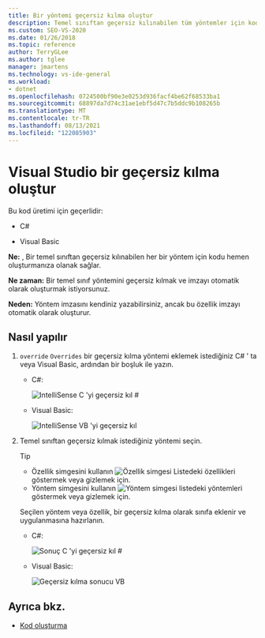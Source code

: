```yaml
---
title: Bir yöntemi geçersiz kılma oluştur
description: Temel sınıftan geçersiz kılınabilen tüm yöntemler için kodu hemen oluşturmayı öğrenin.
ms.custom: SEO-VS-2020
ms.date: 01/26/2018
ms.topic: reference
author: TerryGLee
ms.author: tglee
manager: jmartens
ms.technology: vs-ide-general
ms.workload:
- dotnet
ms.openlocfilehash: 0724500bf90e3e0253d936facf4be62f68533ba1
ms.sourcegitcommit: 68897da7d74c31ae1ebf5d47c7b5ddc9b108265b
ms.translationtype: MT
ms.contentlocale: tr-TR
ms.lasthandoff: 08/13/2021
ms.locfileid: "122085903"
---
```

# <a name="generate-an-override-in-visual-studio"></a>Visual Studio bir geçersiz kılma oluştur

Bu kod üretimi için geçerlidir:

- C#

- Visual Basic

**Ne:** , Bir temel sınıftan geçersiz kılınabilen her bir yöntem için kodu hemen oluşturmanıza olanak sağlar.

**Ne zaman:** Bir temel sınıf yöntemini geçersiz kılmak ve imzayı otomatik olarak oluşturmak istiyorsunuz.

**Neden:** Yöntem imzasını kendiniz yazabilirsiniz, ancak bu özellik imzayı otomatik olarak oluşturur.

## <a name="how-to"></a>Nasıl yapılır

1. `override` `Overrides` bir geçersiz kılma yöntemi eklemek istediğiniz C# ' ta veya Visual Basic, ardından bir boşluk ile yazın.

   - C#:

      ![IntelliSense C 'yi geçersiz kıl #](media/override-intellisense-cs.png)

   - Visual Basic:

      ![IntelliSense VB 'yi geçersiz kıl](media/override-intellisense-vb.png)

2. Temel sınıftan geçersiz kılmak istediğiniz yöntemi seçin.

   > [!TIP]
   > - Özellik simgesini kullanın ![Özellik simgesi](media/override-property-cs.png) Listedeki özellikleri göstermek veya gizlemek için.
   > - Yöntem simgesini kullanın ![Yöntem simgesi](media/override-method-cs.png) listedeki yöntemleri göstermek veya gizlemek için.

   Seçilen yöntem veya özellik, bir geçersiz kılma olarak sınıfa eklenir ve uygulanmasına hazırlanın.

   - C#:

       ![Sonuç C 'yi geçersiz kıl #](media/override-result-cs.png)

   - Visual Basic:

       ![Geçersiz kılma sonucu VB](media/override-result-vb.png)

## <a name="see-also"></a>Ayrıca bkz.

- [Kod oluşturma](../code-generation-in-visual-studio.md)
